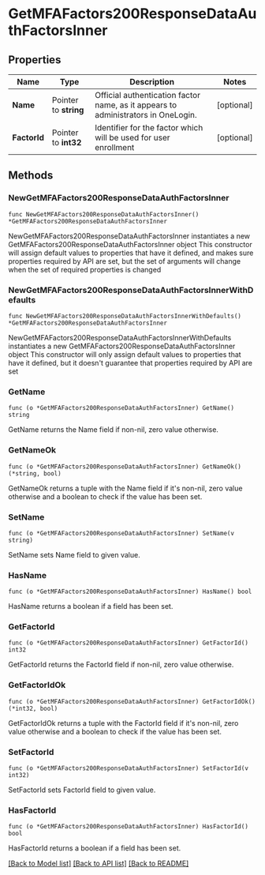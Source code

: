 # GetMFAFactors200ResponseDataAuthFactorsInner

## Properties

Name | Type | Description | Notes
------------ | ------------- | ------------- | -------------
**Name** | Pointer to **string** | Official authentication factor name, as it appears to administrators in OneLogin. | [optional] 
**FactorId** | Pointer to **int32** | Identifier for the factor which will be used for user enrollment | [optional] 

## Methods

### NewGetMFAFactors200ResponseDataAuthFactorsInner

`func NewGetMFAFactors200ResponseDataAuthFactorsInner() *GetMFAFactors200ResponseDataAuthFactorsInner`

NewGetMFAFactors200ResponseDataAuthFactorsInner instantiates a new GetMFAFactors200ResponseDataAuthFactorsInner object
This constructor will assign default values to properties that have it defined,
and makes sure properties required by API are set, but the set of arguments
will change when the set of required properties is changed

### NewGetMFAFactors200ResponseDataAuthFactorsInnerWithDefaults

`func NewGetMFAFactors200ResponseDataAuthFactorsInnerWithDefaults() *GetMFAFactors200ResponseDataAuthFactorsInner`

NewGetMFAFactors200ResponseDataAuthFactorsInnerWithDefaults instantiates a new GetMFAFactors200ResponseDataAuthFactorsInner object
This constructor will only assign default values to properties that have it defined,
but it doesn't guarantee that properties required by API are set

### GetName

`func (o *GetMFAFactors200ResponseDataAuthFactorsInner) GetName() string`

GetName returns the Name field if non-nil, zero value otherwise.

### GetNameOk

`func (o *GetMFAFactors200ResponseDataAuthFactorsInner) GetNameOk() (*string, bool)`

GetNameOk returns a tuple with the Name field if it's non-nil, zero value otherwise
and a boolean to check if the value has been set.

### SetName

`func (o *GetMFAFactors200ResponseDataAuthFactorsInner) SetName(v string)`

SetName sets Name field to given value.

### HasName

`func (o *GetMFAFactors200ResponseDataAuthFactorsInner) HasName() bool`

HasName returns a boolean if a field has been set.

### GetFactorId

`func (o *GetMFAFactors200ResponseDataAuthFactorsInner) GetFactorId() int32`

GetFactorId returns the FactorId field if non-nil, zero value otherwise.

### GetFactorIdOk

`func (o *GetMFAFactors200ResponseDataAuthFactorsInner) GetFactorIdOk() (*int32, bool)`

GetFactorIdOk returns a tuple with the FactorId field if it's non-nil, zero value otherwise
and a boolean to check if the value has been set.

### SetFactorId

`func (o *GetMFAFactors200ResponseDataAuthFactorsInner) SetFactorId(v int32)`

SetFactorId sets FactorId field to given value.

### HasFactorId

`func (o *GetMFAFactors200ResponseDataAuthFactorsInner) HasFactorId() bool`

HasFactorId returns a boolean if a field has been set.


[[Back to Model list]](../README.md#documentation-for-models) [[Back to API list]](../README.md#documentation-for-api-endpoints) [[Back to README]](../README.md)


